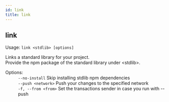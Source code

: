 ```yaml
---
id: link
title: link
---
```


<div class="cli-command"><h2 class="cli-title">link</h2><p class="cli-usage">Usage: <code>link &lt;stdlib&gt; [options]</code></p><p>Links a standard library for your project.<br/>  Provide the npm package of the standard library under &lt;stdlib&gt;.<br/></p><dl><dt><span>Options:</span></dt><dd><div><code>--no-install</code> Skip installing stdlib npm dependencies</div><div><code>--push &lt;network&gt;</code> Push your changes to the specified network</div><div><code>-f, --from &lt;from&gt;</code> Set the transactions sender in case you run with --push</div></dd></dl></div>
